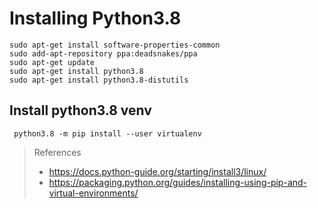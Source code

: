 # Installing Python3.8

```
sudo apt-get install software-properties-common
sudo add-apt-repository ppa:deadsnakes/ppa
sudo apt-get update
sudo apt-get install python3.8
sudo apt-get install python3.8-distutils
```
## Install python3.8 venv
```
 python3.8 -m pip install --user virtualenv
```

> References
> * https://docs.python-guide.org/starting/install3/linux/
> * https://packaging.python.org/guides/installing-using-pip-and-virtual-environments/
